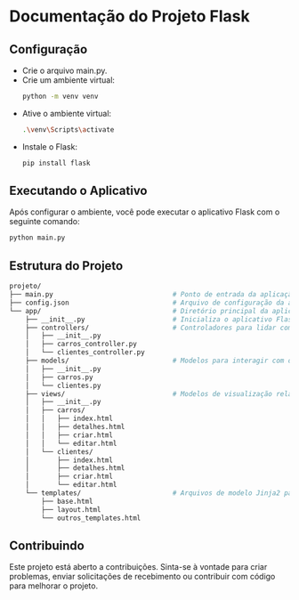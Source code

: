 # Documentação do Projeto Flask

## Configuração

- Crie o arquivo main.py.
- Crie um ambiente virtual:
    ```bash
    python -m venv venv
    ```
- Ative o ambiente virtual:
    ```bash
    .\venv\Scripts\activate
    ```
- Instale o Flask:
    ```bash
    pip install flask
    ```

## Executando o Aplicativo

Após configurar o ambiente, você pode executar o aplicativo Flask com o seguinte comando:
```bash
python main.py
```

## Estrutura do Projeto
```bash
projeto/
├── main.py                              # Ponto de entrada da aplicação Flask.
├── config.json                          # Arquivo de configuração da aplicação.
└── app/                                 # Diretório principal da aplicação.
    ├── __init__.py                      # Inicializa o aplicativo Flask e configurações globais.
    ├── controllers/                     # Controladores para lidar com solicitações HTTP e lógica de negócios.
    │   ├── __init__.py
    │   ├── carros_controller.py
    │   └── clientes_controller.py
    ├── models/                          # Modelos para interagir com o banco de dados.
    │   ├── __init__.py
    │   ├── carros.py
    │   └── clientes.py
    ├── views/                           # Modelos de visualização relacionados a cada controlador.
    │   ├── __init__.py
    │   ├── carros/
    │   │   ├── index.html
    │   │   ├── detalhes.html
    │   │   ├── criar.html
    │   │   └── editar.html
    │   └── clientes/
    │       ├── index.html
    │       ├── detalhes.html
    │       ├── criar.html
    │       └── editar.html
    └── templates/                       # Arquivos de modelo Jinja2 para visualizações HTML.
        ├── base.html
        ├── layout.html
        └── outros_templates.html
```

## Contribuindo
Este projeto está aberto a contribuições. Sinta-se à vontade para criar problemas, enviar solicitações de recebimento ou contribuir com código para melhorar o projeto.
